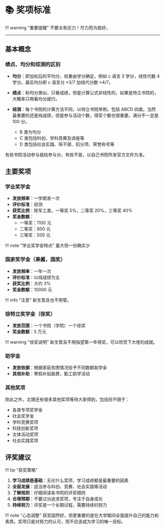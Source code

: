 # 📚 奖项标准

!!! warning "重要提醒"
不要太有压力！尽力而为就好。

---

## 基本概念

### 绩点、均分和综测的区别

- **均分**：即加权后的平均分，权重由学分确定。例如 c 语言 3 学分，线性代数 4 学分。最后均分即 c 语言分 ×3/7 加线代分数 ×4/7。

- **绩点**：和均分类似，只看成绩，但是计算公式非线性的，如果是特立书院的，大概率只用看均分就行。

- **综测**：每个书院的计算方法不同，以特立书院举例，包括 ABCD 四类。当然最重要的还是纯成绩，但是参与活动个数，得奖个数也很重要。满分不一定是 100 分。
  - B 类为均分
  - C 类包括科创、学科竞赛及讲座等
  - D 类包括社会实践、班干部、扣分项、荣誉称号等

有些书院活动参与就给参与分，有些不是，以自己书院所发官方文件为准。

## 主要奖项

### 学业奖学金

- **发放频率**：一学期发一次
- **评价标准**：综测
- **获奖比例**：除军工类，一等奖 5%，二等奖 20%，三等奖 40%
- **奖金数额**：
  - 一等奖：1100 元
  - 二等奖：800 元
  - 三等奖：500 元

!!! note "学业奖学金特点"
量大但一份确实少

### 国家奖学金（果酱，国奖）

- **发放频率**：一年一次
- **评价标准**：以纯成绩为主
- **获奖比例**：大约 3%
- **奖金数额**：10000 元

!!! info "注意"
新生暂且也不用管。

### 徐特立奖学金（徐奖）

- **发放范围**：一个书院（学院）一个徐奖
- **奖金数额**：5 万元

!!! warning "徐奖说明"
新生暂且不用指望第一年得奖，可以欣赏下大佬的成就。

### 助学金

- **发放依据**：根据家庭贫困情况给予不同数额助学金
- **其他补助**：寒假补贴路费，勤工助学活动

### 其他奖项

除此之外，北理还有很多其他奖项等待大家得到，包括但不限于：

- 各类专项奖学金
- 社会奖学金
- 学科竞赛奖项
- 科技创新奖项
- 文体活动奖项
- 社会实践奖项

## 评奖建议

!!! tip "获奖策略"

1. **学习成绩是基础**：无论什么奖项，学习成绩都是最重要的因素
2. **全面发展**：适当参与科创、竞赛、社会实践等活动
3. **了解规则**：仔细阅读各书院的评奖细则
4. **合理预期**：不要过分追求奖项，专注于自身成长
5. **持续努力**：评奖是一个长期过程，需要持续的努力

!!! note "心态调整"
获奖固然好，但更重要的是在大学期间全面提升自己的能力和素质。奖项只是对努力的认可，而不应该成为学习的唯一目标。
